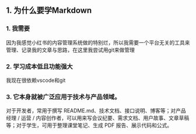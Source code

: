 ## 1. 为什么要学Markdown
### 1. 我需要
因为我感觉小红书的内容管理系统做的特别烂，所以我需要一个平台无关的工具来管理、记录我的文章与思路，在这里我尝试用git来做管理

### 2. 学习成本低且功能强大
我现在很依赖vscode和git


### 3. 它本身就被广泛应用于技术与产品领域。
对于开发者，常用于撰写 README.md、技术文档、接口说明、博客等；对产品经理 / 运营 / 内容创作者，可以用来写会议纪要、需求文档、用户故事、文章草稿等；对于学生，可用于整理课堂笔记、生成 PDF 报告、展示代码和公式。